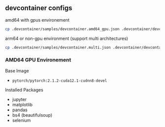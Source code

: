 ## devcontainer configs
amd64 with gpus environement

```bash
cp .devcontainer/samples/devcontainer.amd64_gpu.json .devcontainer/devcontainer.json

```

arm64 or non-gpu environment (support multi architectures)
```bash
cp .devcontainer/samples/devcontainer.multi.json .devcontainer/devcontainer.json
```

### AMD64 GPU Environement
Base Image
- `pytorch/pytorch:2.1.2-cuda12.1-cudnn8-devel`

Installed Packages 
- jupyter
- matplotlib
- pandas
- bs4 (beautifulsoup)
- selenium
